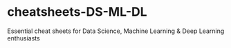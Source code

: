 # cheatsheets-DS-ML-DL
Essential cheat sheets for Data Science, Machine Learning &amp; Deep Learning enthusiasts 
